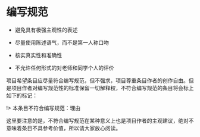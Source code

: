 # 编写规范

- 避免具有极强主观性的表述

- 尽量使用陈述语气，而不是第一人称口吻

- 核实真实性和准确性

- 不允许任何形式的对老师和同学个人的评价

项目希望条目应尽量符合编写规范，但不强求，项目尊重条目作者的创作自由。但是项目作者对编写规范性的标准保留一切解释权，不符合编写规范的条目将会标上如下的标记：

!> 本条目不符合编写规范：理由

这里要注意的是，不符合编写规范在某种意义上也是项目作者的主观建议，绝对不意味着条目不具参考价值，所以请大家放心阅读。